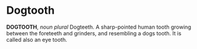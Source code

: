 # Dogtooth

**DOGTOOTH**, _noun_ _plural_ Dogteeth. A sharp-pointed human tooth growing between the foreteeth and grinders, and resembling a dogs tooth. It is called also an eye tooth.
